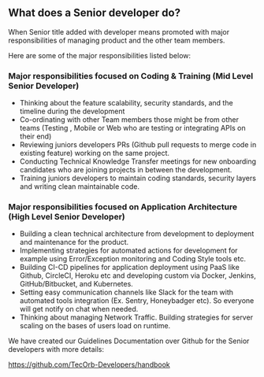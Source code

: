 ## What does a Senior developer do?

When Senior title added with developer means promoted with major responsibilities of managing product and the other team members.

Here are some of the major responsibilities listed below:

### Major responsibilities focused on Coding & Training (Mid Level Senior Developer)

- Thinking about the feature scalability, security standards, and the timeline during the development
- Co-ordinating with other Team members those might be from other teams (Testing , Mobile or Web who are testing or integrating APIs on their end)
- Reviewing juniors developers PRs (Github pull requests to merge code in existing feature) working on the same project.
- Conducting Technical Knowledge Transfer meetings for new onboarding candidates who are joining projects in between the development.
- Training juniors developers to maintain coding standards, security layers and writing clean maintainable code.

### Major responsibilities focused on Application Architecture (High Level Senior Developer)
- Building a clean technical architecture from development to deployment and maintenance for the product.
- Implementing strategies for automated actions for development for example using Error/Exception monitoring and Coding Style tools etc.
- Building CI-CD pipelines for application deployment using PaaS like Github, CircleCI, Heroku etc and developing custom via Docker, Jenkins, GitHub/Bitbucket, and Kubernetes.
- Setting easy communication channels like Slack for the team with automated tools integration (Ex. Sentry, Honeybadger etc). So everyone will get notify on chat when needed.
- Thinking about managing Network Traffic. Building strategies for server scaling on the bases of users load on runtime.

We have created our Guidelines Documentation over Github for the Senior developers with more details:

https://github.com/TecOrb-Developers/handbook
